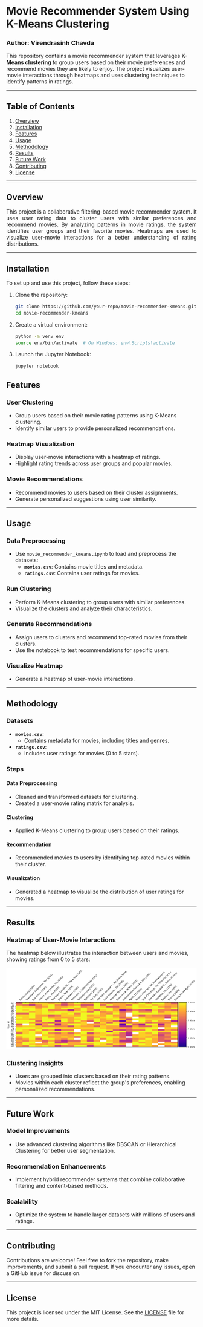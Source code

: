 # Movie Recommender System Using K-Means Clustering
### Author: Virendrasinh Chavda

This repository contains a movie recommender system that leverages <strong>K-Means clustering</strong> to group users based on their movie preferences and recommend movies they are likely to enjoy. The project visualizes user-movie interactions through heatmaps and uses clustering techniques to identify patterns in ratings.

---

## Table of Contents
1. [Overview](#overview)
2. [Installation](#installation)
3. [Features](#features)
4. [Usage](#usage)
5. [Methodology](#methodology)
6. [Results](#results)
7. [Future Work](#future-work)
8. [Contributing](#contributing)
9. [License](#license)

---

## Overview

<p align="justify">
This project is a collaborative filtering-based movie recommender system. It uses user rating data to cluster users with similar preferences and recommend movies. By analyzing patterns in movie ratings, the system identifies user groups and their favorite movies. Heatmaps are used to visualize user-movie interactions for a better understanding of rating distributions.
</p>

---

## Installation

To set up and use this project, follow these steps:

1. Clone the repository:
   ```bash
   git clone https://github.com/your-repo/movie-recommender-kmeans.git
   cd movie-recommender-kmeans
   ```
2. Create a virtual environment:
   ```bash
   python -m venv env
   source env/bin/activate  # On Windows: env\Scripts\activate
   ```
3. Launch the Jupyter Notebook:
   ```bash
   jupyter notebook
   ```

## Features

### User Clustering
- Group users based on their movie rating patterns using K-Means clustering.
- Identify similar users to provide personalized recommendations.

### Heatmap Visualization
- Display user-movie interactions with a heatmap of ratings.
- Highlight rating trends across user groups and popular movies.

### Movie Recommendations
- Recommend movies to users based on their cluster assignments.
- Generate personalized suggestions using user similarity.

---

## Usage

### Data Preprocessing
- Use `movie_recommender_kmeans.ipynb` to load and preprocess the datasets:
  - <strong>`movies.csv`</strong>: Contains movie titles and metadata.
  - <strong>`ratings.csv`</strong>: Contains user ratings for movies.

### Run Clustering
- Perform K-Means clustering to group users with similar preferences.
- Visualize the clusters and analyze their characteristics.

### Generate Recommendations
- Assign users to clusters and recommend top-rated movies from their clusters.
- Use the notebook to test recommendations for specific users.

### Visualize Heatmap
- Generate a heatmap of user-movie interactions.

---

## Methodology

### Datasets
- <strong>`movies.csv`</strong>:
  - Contains metadata for movies, including titles and genres.
- <strong>`ratings.csv`</strong>:
  - Includes user ratings for movies (0 to 5 stars).

### Steps

#### Data Preprocessing
- Cleaned and transformed datasets for clustering.
- Created a user-movie rating matrix for analysis.

#### Clustering
- Applied K-Means clustering to group users based on their ratings.

#### Recommendation
- Recommended movies to users by identifying top-rated movies within their cluster.

#### Visualization
- Generated a heatmap to visualize the distribution of user ratings for movies.

---

## Results

### Heatmap of User-Movie Interactions
The heatmap below illustrates the interaction between users and movies, showing ratings from 0 to 5 stars:

![Heatmap](movie_heatmap.png)

### Clustering Insights
- Users are grouped into clusters based on their rating patterns.
- Movies within each cluster reflect the group's preferences, enabling personalized recommendations.

---

## Future Work

### Model Improvements
- Use advanced clustering algorithms like DBSCAN or Hierarchical Clustering for better user segmentation.

### Recommendation Enhancements
- Implement hybrid recommender systems that combine collaborative filtering and content-based methods.

### Scalability
- Optimize the system to handle larger datasets with millions of users and ratings.

---

## Contributing

Contributions are welcome! Feel free to fork the repository, make improvements, and submit a pull request. If you encounter any issues, open a GitHub issue for discussion.

---

## License

This project is licensed under the MIT License. See the [LICENSE](./LICENSE) file for more details.
